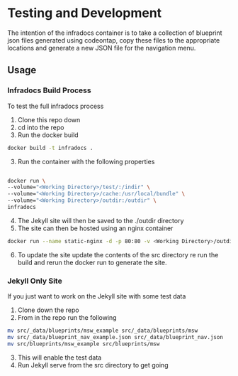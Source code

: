# Testing and Development

The intention of the infradocs container is to take a collection of blueprint json files generated using codeontap, copy these files to the appropriate locations and generate a new JSON file for the navigation menu. 

## Usage

### Infradocs Build Process 

To test the full infradocs process 

1. Clone this repo down
3. cd into the repo
2. Run the docker build
```sh 
docker build -t infradocs .
```
3. Run the container with the following properties 
```sh

docker run \
--volume="<Working Directory>/test/:/indir" \
--volume="<Working Directory>/cache:/usr/local/bundle" \
--volume="<Working Directory>/outdir:/outdir" \
infradocs
``` 
4. The Jekyll site will then be saved to the ./outdir directory 
5. The site can then be hosted using an nginx container 
```sh
docker run --name static-nginx -d -p 80:80 -v <Working Directory>/outdir:/usr/share/nginx/html:ro nginx
```
6. To update the site update the contents of the src directory re run the build and rerun the docker run to generate the site.

### Jekyll Only Site
If you just want to work on the Jekyll site with some test data 

1. Clone down the repo 
2. From in the repo run the following  
```sh 
mv src/_data/blueprints/msw_example src/_data/blueprints/msw
mv src/_data/blueprint_nav_example.json src/_data/blueprint_nav.json
mv src/blueprints/msw_example src/blueprints/msw
```
3. This will enable the test data 
4. Run Jekyll serve from the src directory to get going